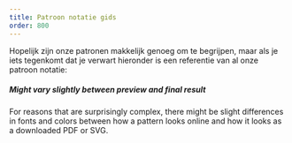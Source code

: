 ```yaml
---
title: Patroon notatie gids
order: 800
---
```


Hopelijk zijn onze patronen makkelijk genoeg om te begrijpen, maar als je iets tegenkomt dat je verwart hieronder is een referentie van al onze patroon notatie:

<ReadMore list />

<Tip>

##### Might vary slightly between preview and final result

For reasons that are surprisingly complex, there might be slight
differences in fonts and colors between how a pattern looks online 
and how it looks as a downloaded PDF or SVG.

</Tip>
